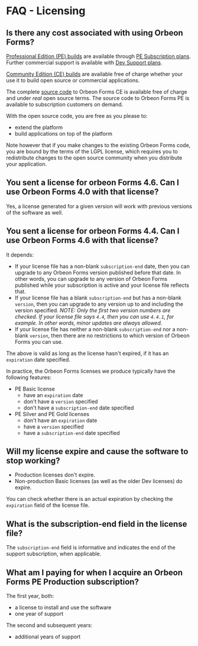 # FAQ - Licensing



## Is there any cost associated with using Orbeon Forms?

[Professional Edition (PE) builds](https://www.orbeon.com/download) are available through [PE Subscription plans](https://www.orbeon.com/pricing). Further commercial support is available with [Dev Support plans](https://www.orbeon.com/services).

[Community Edition (CE) builds](https://www.orbeon.com/download) are available free of charge whether your use it to build open source or commercial applications.

The complete [source code](http://github.com/orbeon/orbeon-forms/) to Orbeon Forms CE is available free of charge and under *real* open source terms. The source code to Orbeon Forms PE is available to subscription customers on demand.

With the open source code, you are free as you please to:

- extend the platform
- build applications on top of the platform

Note however that if you make changes to the existing Orbeon Forms code, you are bound by the terms of the LGPL license, which requires you to redistribute changes to the open source community when you distribute your application.

## You sent a license for orbeon Forms 4.6. Can I use Orbeon Forms 4.0 with that license?

Yes, a license generated for a given version will work with previous versions of the software as well.

## You sent a license for orbeon Forms 4.4. Can I use Orbeon Forms 4.6 with that license?

It depends:

- If your license file has a non-blank `subscription-end` date, then you can upgrade to any Orbeon Forms version published before that date. In other words, you can upgrade to any version of Orbeon Forms published while your subscription is active and your license file reflects that.
- If your license file has a blank `subscription-end` but has a non-blank `version`, then you can upgrade to any version up to and including the version specified. *NOTE: Only the first two version numbers are checked. If your license file says `4.4`, then you can use `4.4.1`, for example. In other words, minor updates are always allowed.*
- If your license file has neither a non-blank `subscription-end` nor a non-blank `version`, then there are no restrictions to which version of Orbeon Forms you can use.

The above is valid as long as the license hasn't expired, if it has an `expiration` date specified.

In practice, the Orbeon Forms licenses we produce typically have the following features:

- PE Basic license
  - have an `expiration` date
  - don't have a `version` specified
  - don't have a `subscription-end` date specified
- PE Silver and PE Gold licenses
  - don't have an `expiration` date
  - have a `version` specified
  - have a `subscription-end` date specified

## Will my license expire and cause the software to stop working?

- Production licenses don't expire.
- Non-production Basic licenses (as well as the older Dev licenses) do expire.

You can check whether there is an actual expiration by checking the `expiration` field of the license file.

## What is the subscription-end field in the license file?

The `subscription-end` field is informative and indicates the end of the support subscription, when applicable.

## What am I paying for when I acquire an Orbeon Forms PE Production subscription?

The first year, both:

- a license to install and use the software
- one year of support

The second and subsequent years:

- additional years of support
